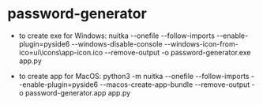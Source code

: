 ﻿# password-generator

- to create exe for Windows: 
nuitka --onefile --follow-imports --enable-plugin=pyside6 --windows-disable-console --windows-icon-from-ico=ui\icons\app-icon.ico --remove-output -o password-generator.exe app.py

- to create app for MacOS:
python3 -m nuitka --onefile --follow-imports --enable-plugin=pyside6 --macos-create-app-bundle --remove-output -o password-generator.app app.py
